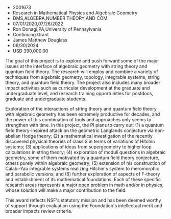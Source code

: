 
* 2001673
* Research in Mathematical Physics and Algebraic Geometry
* DMS,ALGEBRA,NUMBER THEORY,AND COM
* 07/01/2020,07/26/2022
* Ron Donagi,PA,University of Pennsylvania
* Continuing Grant
* James Matthew Douglass
* 06/30/2024
* USD 390,000.00

The goal of this project is to explore and push forward some of the major issues
at the interface of algebraic geometry with string theory and quantum field
theory. The research will employ and combine a variety of techniques from
algebraic geometry, topology, integrable systems, string theory, and quantum
field theory. The project also includes many broader impact activities such as
curricular development at the graduate and undergraduate level, and research
training opportunities for postdocs, graduate and undergraduate students.

Exploration of the interactions of string theory and quantum field theory with
algebraic geometry has been extremely productive for decades, and the power of
this combination of tools and approaches only seems to strengthen with time. In
this project, the PI plans to carry out: (1) a quantum field theory-inspired
attack on the geometric Langlands conjecture via non-abelian Hodge theory; (2) a
mathematical investigation of the recently discovered physical theories of class
S in terms of variations of Hitchin systems; (3) applications of ideas from
supergeometry to higher loop calculations in string theory; (4) exploration of
moduli questions in algebraic geometry, some of them motivated by a quantum
field theory conjecture, others purely within algebraic geometry; (5) extension
of his construction of Calabi-Yau integrable systems realizing Hitchin's system
to meromorphic and parabolic versions; and (6) further exploration of aspects of
F-theory and establishment of its mathematical foundations. Each of these
specific research areas represents a major open problem in math and/or in
physics, whose solution will make a major contribution to the field.

This award reflects NSF's statutory mission and has been deemed worthy of
support through evaluation using the Foundation's intellectual merit and broader
impacts review criteria.
